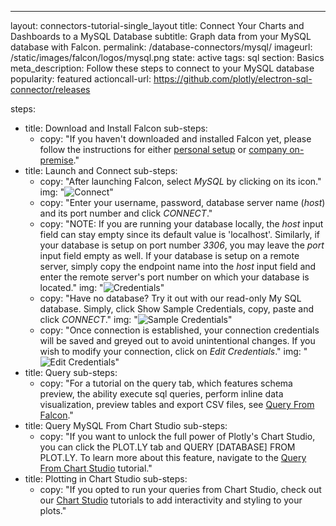 ---
layout: connectors-tutorial-single_layout
title: Connect Your Charts and Dashboards to a MySQL Database
subtitle: Graph data from your MySQL database with Falcon.
permalink: /database-connectors/mysql/
imageurl:  /static/images/falcon/logos/mysql.png
state: active
tags: sql
section: Basics
meta_description: Follow these steps to connect to your MySQL database
popularity: featured
actioncall-url: https://github.com/plotly/electron-sql-connector/releases

steps:
 - title: Download and Install Falcon
   sub-steps:
    - copy: "If you haven't downloaded and installed Falcon yet, please follow the instructions for either [personal setup](https://help.plot.ly/database-connectors/personal-login/) or [company on-premise](https://help.plot.ly/database-connectors/on-prem-login/)."
 - title: Launch and Connect
   sub-steps:
    - copy: "After launching Falcon, select *MySQL* by clicking on its icon."
      img: "![Connect](/static/images/falcon/mysql/mysql.png)"
    - copy: "Enter your username, password, database server name (*host*) and its port number and click *CONNECT*."
    - copy: "NOTE: If you are running your database locally, the *host* input field can stay empty since its default value is 'localhost'. Similarly, if your database is setup on port number *3306*, you may leave the *port* input field empty as well. If your database is setup on a remote server, simply copy the endpoint name into the *host* input field and enter the remote server's port number on which your database is located."
      img: "![Credentials](/static/images/falcon/mysql/credentials.png)"
    - copy: "Have no database? Try it out with our read-only My SQL database. Simply, click Show Sample Credentials, copy, paste and click *CONNECT*."
      img: "![Sample Credentials](/static/images/falcon/mysql/sample-credentials.png)"
    - copy: "Once connection is established, your connection credentials will be saved and greyed out to avoid unintentional changes. If you wish to modify your connection, click on *Edit Credentials*."
      img: "![Edit Credentials](/static/images/falcon/mysql/edit-credentials.png)"
 - title: Query
   sub-steps:
    - copy: "For a tutorial on the query tab, which features schema preview, the ability execute sql queries, perform inline data visualization, preview tables and export CSV files, see [Query From Falcon](https://help.plot.ly/database-connectors/query-from-falcon/)."
 - title: Query MySQL From Chart Studio
   sub-steps:
    - copy: "If you want to unlock the full power of Plotly's Chart Studio, you can click the PLOT.LY tab and QUERY [DATABASE] FROM PLOT.LY. To learn more about this feature, navigate to the [Query From Chart Studio](https://help.plot.ly/database-connectors/query-from-plotly/) tutorial."
 - title: Plotting in Chart Studio
   sub-steps:
    - copy: "If you opted to run your queries from Chart Studio, check out our [Chart Studio](https://help.plot.ly/tutorials/) tutorials to add interactivity and styling to your plots."

